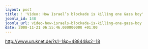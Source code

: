 ```yaml
---
layout: post
title: ! 'Video: How Israel’s blockade is killing one Gaza boy'
joomla_id: 148
joomla_url: video-how-israels-blockade-is-killing-one-gaza-boy
date: 2008-11-21 06:55:46.000000000 +01:00
---
```

<p><a href="http://www.uruknet.de/?s1=1&p=48844&s2=18">http://www.uruknet.de/?s1=1&p=48844&s2=18</a></p>
